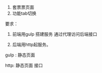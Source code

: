 1. 套票票页面 
2. 功能tab切换

要求：
1. 前端用gulp 搭建服务 通过代理访问后端接口

2. 后端用http起服务。
 
 
 gulp : 静态页面


 http:  静态页面
        接口
